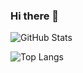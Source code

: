 ### Hi there 👋

![GitHub Stats](https://github-readme-stats.vercel.app/api?username=DardanJ&theme=radical)

![Top Langs](https://github-readme-stats.vercel.app/api/top-langs/?username=DardanJ&theme=tokyonight)

<!--
**DardanJ/DardanJ** is a ✨ _special_ ✨ repository because its `README.md` (this file) appears on your GitHub profile.

Here are some ideas to get you started:

- 🔭 I’m currently working on ...
- 🌱 I’m currently learning ...
- 👯 I’m looking to collaborate on ...
- 🤔 I’m looking for help with ...
- 💬 Ask me about ...
- 📫 How to reach me: ...
- 😄 Pronouns: ...
- ⚡ Fun fact: ...
-->
